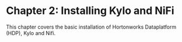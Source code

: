 # Chapter 2: Installing Kylo and NiFi

This chapter covers the basic installation of Hortonworks Dataplatform (HDP), Kylo and Nifi. 
